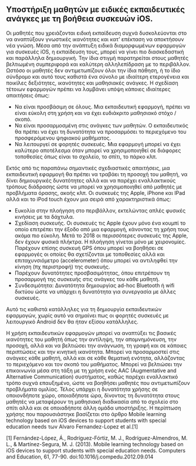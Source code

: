 ## Υποστήριξη μαθητών με ειδικές εκπαιδευτικές ανάγκες με τη βοήθεια συσκευών iOS.

Οι μαθητές που χρειάζονται ειδική εκπαίδευση συχνά δυσκολεύονται στο να αναπτύξουν γνωστικές ικανότητες και κατ’ επέκταση να αποκτήσουν νέα γνώση. Μέσα από την ανάπτυξη ειδικά διαμορφωμένων εφαρμογών για συσκευές iOS, η εκπαίδευση τους, μπορεί να γίνει πιο διασκεδαστική και παράλληλα δημιουργική. Την ίδια στιγμή παρατηρείται στους μαθητές βελτιωμένη συμπεριφορά και καλύτερη αλληλεπίδραση με το περιβάλλον. Ωστόσο οι μαθητές δεν αντιμετωπίζουν όλοι την ίδια πάθηση, ή το ίδιο σύνδρομο και αυτό τους καθιστά ένα σύνολο με ιδιαίτερη ετερογένεια και ποικίλες δεξιότητες, ικανότητες και μαθησιακές ανάγκες.
Η σχεδίαση τέτοιων εφαρμογών πρέπει να λαμβάνει υπόψη κάποιες ιδιαίτερες απαιτήσεις όπως:

* Να είναι προσβάσιμη σε όλους. Μια εκπαιδευτική εφαρμογή, πρέπει να είναι εύκολη στη χρήση και να έχει ευδιάκριτο μαθησιακό στόχο / σκοπό.
* Να είναι προσαρμοσμένη στις ανάγκες των μαθητών. Ο εκπαιδευτικός θα πρέπει να έχει τη δυνατότητα να προσαρμόσει το περιεχόμενο του προσφερόμενου ψηφιακού μαθήματος.
* Να λειτουργεί  σε φορητές συσκευές. Μια εφαρμογή μπορεί να έχει καλύτερο αποτέλεσμα όταν μπορεί να χρησιμοποιηθεί σε διάφορες τοποθεσίες όπως είναι το σχολείο, το σπίτι, το πάρκο κλπ.

Εκτός από τις παραπάνω σημαντικές σχεδιαστικές απαιτήσεις, μια εκπαιδευτική εφαρμογή θα πρέπει να τραβάει τη προσοχή του μαθητή, να δίνει δημιουργικές δυνατότητες αλλά και να παρέχει εναλλακτικούς τρόπους διάδρασης ώστε να μπορεί να χρησιμοποιηθεί από μαθητές με προβλήματα όρασης, ακοής κλπ.
Οι συσκευές της Apple, iPhone και IPad αλλά και το iPod touch έχουν μια σειρά από χαρακτηριστικά όπως:

* Ευκολία στην πλοήγηση στο περιβάλλον, εκτελώντας απλές φυσικές κινήσεις με τα δάχτυλα.
* Σχεδίαση συσκευής. Οι συσκευές τις Apple έχουν μόνο ένα κουμπί το οποίο επιτρέπει την έξοδο από μια εφαρμογή, κάνοντας τη χρήση τους ακόμα πιο εύκολη. Μετά το 2018 οι περισσότερες συσκευές της Apple, δεν έχουν φυσικά πλήκτρα. Η πλοήγηση γίνεται μόνο με χειρονομίες. Παρέχουν επίσης συσκευή GPS όπου μπορεί να βοηθήσει σε εφαρμογές οι οποίες θα σχετίζονται με τοποθεσίες αλλά και επιταχυνσιόμετρο (accelerometer) όπου μπορεί να αντιληφθεί την κίνηση (πχ περιστροφή) της συσκευής.
* Παρέχουν δυνατότητες προσβασιμότητας, όπου επιτρέπουν τη προσαρμογή της συσκευής στις ανάγκες του κάθε μαθητή.
* Συνδεσιμότητα: Δυνατότητα δημιουργίας  ad-hoc Bluetooth ή wifi δικτύου ώστε να υπάρχει η δυνατότητα για συνεργασία με άλλες συσκευές.

Αυτό τις καθιστά κατάλληλες για τη δημιουργία εκπαιδευτικών εφαρμογών, χωρίς αυτό να σημαίνει πως οι φορητές συσκευές με λειτουργικό Android δεν θα ήταν εξίσου κατάλληλες.

Η χρήση εκπαιδευτικών εφαρμογών μπορεί να αναπτύξει τις βασικές ικανότητες του μαθητή όπως την αντίληψη, την απομνημόνευση, την προσοχή, αλλά και να βελτιώσει την ανάγνωση, τη γραφή και σε κάποιες περιπτώσεις και την κινητική ικανότητα. Μπορεί να προσαρμοστεί στις ανάγκες κάθε μαθητή, αλλά και σε κάθε θεματική ενότητα, αλλάζοντας το περιεχόμενο και τον σκοπό του μαθήματος. Μπορεί να βελτιώσει την επικοινωνία μέσα στη τάξη με τη χρήση ενός AAC (Augmentative and Alternative Communication) συστήματος, καθώς παρέχει εναλλακτικό τρόπο συχνά επαυξημένο, ώστε να βοηθήσει μαθητές που αντιμετωπίζουν προβλήματα ομιλίας. Τέλος υπάρχει η δυνατότητα χρήσης σε οποιονδήποτε χώρο, οποιαδήποτε ώρα, δίνοντας τη δυνατότητα στους μαθητές να μεταφέρουν τη μαθησιακή διαδικασία από το σχολείο στο σπίτι αλλά και σε οποιαδήποτε άλλη ομάδα υποστήριξης.
Η περίπτωση χρήσης που παρουσιάστηκε βασίζεται στο άρθρο Mobile learning technology based on iOS devices to support students with special education needs των Alvaro Fernandez-Lopez et al.[1]

[1] Fernández-López, Á., Rodríguez-Fórtiz, M. J., Rodríguez-Almendros, M. L., & Martínez-Segura, M. J. (2013). Mobile learning technology based on iOS devices to support students with special education needs. Computers and Education, 61, 77-90. doi:10.1016/j.compedu.2012.09.014


